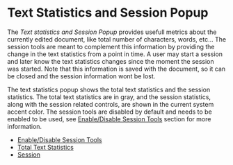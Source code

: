 # Text Statistics and Session Popup

The _Text statistics and Session Popup_ provides usefull metrics about the currently edited document, like total number of characters, words, etc... The session tools are meant to complement this information by providing the change in the text statistics from a point in time. A user may start a session and later know the text statistics changes since the moment the session was started. Note that this information is saved with the document, so it can be closed and the session information wont be lost. 

The text statistics popup shows the total text statistics and the session statistics. The total text statistics are in gray, and the session statistics, along with the session related controls, are shown in the current system accent color.  The session tools are disabled by default and needs to be  enabled to be used, see [Enable/Disable Session Tools](#enable-disable-session-tools) section for more information.

- [Enable/Disable Session Tools](#enable-disable-session-tools) 
- [Total Text Statistics](#total-text-statistics)
- [Session](#session)